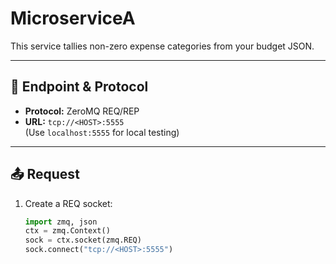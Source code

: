 # MicroserviceA

This service tallies non-zero expense categories from your budget JSON.

---

## 🔌 Endpoint & Protocol

- **Protocol:** ZeroMQ REQ/REP  
- **URL:** `tcp://<HOST>:5555`  
  (Use `localhost:5555` for local testing)

---

## 📤 Request

1. Create a REQ socket:
   ```python
   import zmq, json
   ctx = zmq.Context()
   sock = ctx.socket(zmq.REQ)
   sock.connect("tcp://<HOST>:5555")
